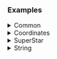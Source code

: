 ### Examples

<details>
  <summary>Common</summary>

  ```lua
  local playerStats = Field.Table(nil, {
      Field.String('displayName', 50),
      Field.Bool('someFlag'),
      Field.Number('damageDone', 14),  -- in K of damage/healing, 1 = 1K, 2^14-1 = 16383K; ~16.38M max in total
      -- Field.Number('damageTaken', 24),
      Field.Number('healingDone', 14),
  }, IGNORE_NAMES)

  local schema = Field.Table(nil, {
      Field.Array('groupStats', 12, playerStats),
      Field.Number('durationSeconds', 11),  -- 2047 seconds or ~34 minutes max
  }, IGNORE_NAMES)
  ```
![image](https://github.com/user-attachments/assets/a6ff7113-1812-4173-8b13-95c5c426ed16)

</details>

<details>
  <summary>Coordinates</summary>
    
  ```lua
  -- types
  local EXACT         = Field.Array('xy', 2, Field.Number(nil, 20))  -- from 0 to 0.999999
  local APPROXIMATE   = Field.Array('xy', 2, Field.Number(nil, 10))  -- from 0 to 0.999

  -- 35 exact coordinates or 70 approximate coordinates = 234 character long base64 string
  local schema = Field.Array(nil, amount, EXACT/APPROXIMATE)
  ```
![image](https://github.com/user-attachments/assets/b8f8bfe3-fbe8-4230-9b2d-d1272dbd65be)
![image](https://github.com/user-attachments/assets/7d7ed9ec-f2c0-499c-9d1a-52843cdc5e86)

</details>

<details>
  <summary>SuperStar</summary>
    
  ```lua
  local item = Field.Table('item', {
      Field.Number('id',          20),
      Field.Number('quality',     3),
      Field.Number('trait',       6),
      Field.Number('ench. id',    20),
  }, IGNORE_NAMES)

  local superStarDataSchema = Field.Table(nil, {
      Field.Number('alliance',        2),
      Field.Number('race',            3),
      Field.Number('class',           3),
      Field.Number('ava rank',        6),
      Field.Number('skill points',    10),
      Field.Number('level, cp',       12),

      Field.Array('skills',       12, Field.Number(nil, 20)),
      Field.Array('boons',        2,  Field.Number(nil, 4)),

      Field.Number('vampire/ww',      3),

      Field.Array('attributes',   3,  Field.Number(nil, 7)),
      Field.Array('resources',    3,  Field.Number(nil, 16)),
      Field.Array('regens',       3,  Field.Number(nil, 14)),
      Field.Array('wpd/spd',      2,  Field.Number(nil, 14)),
      Field.Array('critrate',     2,  Field.Number(nil, 15)),
      Field.Array('penetration',  2,  Field.Number(nil, 16)),
      Field.Array('resistance',   2,  Field.Number(nil, 17)),
      Field.Array('gear',         14, item),
      Field.Array('CP stars',     12, Field.Number(nil, 14)),
  }, IGNORE_NAMES)
  ```
![image](https://github.com/user-attachments/assets/d43bc9d5-0487-47b6-879c-8e09b452a9bf)

</details>

<details>
  <summary>String</summary>

  It can pack strings as well, but looking for better implementation :)
    
  ```lua
  local schema = Field.Array(nil, 5, Field.String(nil, 50)) 
  ```
![image](https://github.com/user-attachments/assets/0b91476b-de95-403f-9520-013cfe8040f8)

</details>
